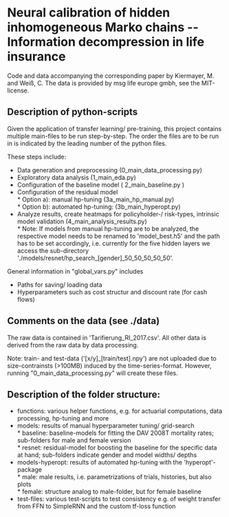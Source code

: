 # Neural calibration of hidden inhomogeneous Marko chains -- Information decompression in life insurance
Code and data accompanying the corresponding paper by Kiermayer, M. and Weiß, C.
The data is provided by msg life europe gmbh, see the MIT-license.


## Description of python-scripts
Given the application of transfer learning/ pre-training, this project contains multiple main-files to be run step-by-step. The order the files are to be run in is indicated by the leading number of the python files. 

These steps include:
  - Data generation and preprocessing (0_main_data_processing.py)
  - Exploratory data analysis (1_main_eda.py)
  - Configuration of the baseline model ( 2_main_baseline.py )
  - Configuration of the residual model <br/>
        * Option a): manual hp-tuning (3a_main_hp_manual.py)<br/>
        * Option b): automated hp-tuning: (3b_main_hyperopt.py)<br/>
  - Analyze results, create heatmaps for policyholder-/ risk-types, intrinsic model validation (4_main_analysis_results.py) <br/>
        * Note: If models from manual hp-tuning are to be analyzed, the respective model needs to be renamed to 'model_best.h5' and the path has to be set accordingly, i.e. currently for the five hidden layers we access the sub-directory './models/resnet/hp_search_[gender]_50_50_50_50_50'.
  
General information in "global_vars.py" includes
  - Paths for saving/ loading data
  - Hyperparameters such as cost structur and discount rate  (for cash flows)


## Comments on the data (see ./data)

The raw data is contained in 'Tarifierung_RI_2017.csv'. All other data is derived from the raw data by data processing.

Note: train- and test-data ('[x/y]_[train/test].npy') are not uploaded due to size-contrainsts (>100MB) induced by the time-series-format. However, running "0_main_data_processing.py" will create these files.
  

## Description of the folder structure:
  
  - functions: various helper functions, e.g. for actuarial computations, data processing, hp-tuning and more
  - models: results of manual hyperparameter tuning/ grid-search <br/>
        * baseline: baseline-models for fitting the DAV 2008T mortality rates; sub-folders for male and female version <br/>
        * resnet: residual-model for boosting the baseline for the specific data at hand; sub-folders indicate gender and model widths/ depths
  - models-hyperopt: results of automated hp-tuning with the 'hyperopt'-package <br/>
        * male: male results, i.e. parametrizations of trials, histories, but also plots <br/>
        * female: structure analog to male-folder, but for female baseline
   - test-files: various test-scripts to test consistency e.g. of weight transfer from FFN to SimpleRNN and the custom tf-loss function
